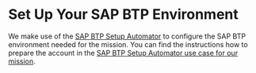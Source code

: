 # Set Up Your SAP BTP Environment

We make use of the [SAP BTP Setup Automator](https://github.com/SAP-samples/btp-setup-automator) to configure the SAP BTP environment needed for the mission. You can find the instructions how to prepare the account in the [SAP BTP Setup Automator use case for our mission](https://github.com/SAP-samples/btp-setup-automator/blob/main/usecases/released/discoverycenter/3999-kyma-day2-operations/README.md).

